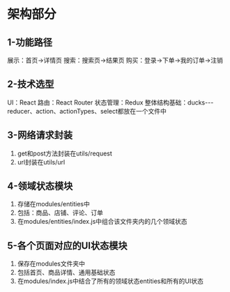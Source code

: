 # 架构部分
## 1-功能路径
展示：首页->详情页
搜索：搜索页->结果页
购买：登录->下单->我的订单->注销

## 2-技术选型
UI：React
路由：React Router
状态管理：Redux
整体结构基础：ducks---reducer、action、actionTypes、select都放在一个文件中

## 3-网络请求封装
1. get和post方法封装在utils/request
2. url封装在utils/url

## 4-领域状态模块
1. 存储在modules/entities中
2. 包括：商品、店铺、评论、订单
3. 在modules/entities/index.js中组合该文件夹内的几个领域状态

## 5-各个页面对应的UI状态模块
1. 保存在modules文件夹中
2. 包括首页、商品详情、通用基础状态
3. 在modules/index.js中结合了所有的领域状态entities和所有的UI状态

